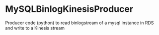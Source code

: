 # MySQLBinlogKinesisProducer
Producer code (python) to read binlogstream of a mysql instance in RDS and write to a Kinesis stream
